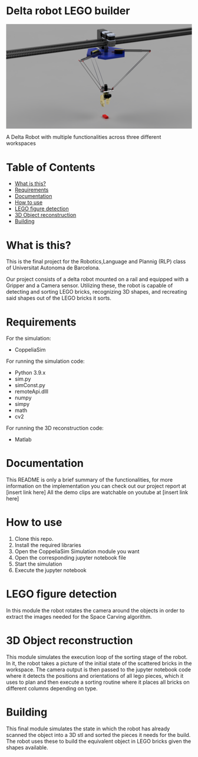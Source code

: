 # Delta robot LEGO builder
<img src="https://github.com/1462731/Delta-robot-LEGO-builder/blob/main/Models/High%20Res%20Model/Renders/RenderHome.png?raw=true" align="center" width="600" alt="header pic"/>

A Delta Robot with multiple functionalities across three different workspaces

# Table of Contents
  * [What is this?](#what-is-this)
  * [Requirements](#requirements)
  * [Documentation](#documentation)
  * [How to use](#how-to-use)
  * [LEGO figure detection](#LEGO-figure-detection)
  * [3D Object reconstruction](#3d-object-reconstruction)
  * [Building](#building)


# What is this?

This is the final project for the Robotics,Language and Plannig (RLP) class of Universitat Autonoma de Barcelona.

Our project consists of a delta robot mounted on a rail and equipped with a Gripper and a Camera sensor. Utilizing these, the robot is capable of detecting and sorting LEGO bricks, recognizing 3D shapes, and recreating said shapes out of the LEGO bricks it sorts.



# Requirements
For the simulation:
- CoppeliaSim

For running the simulation code:
- Python 3.9.x
- sim.py
- simConst.py
- remoteApi.dlll
- numpy
- simpy
- math
- cv2

For running the 3D reconstruction code:
- Matlab

# Documentation

This README is only a brief summary of the functionalities, for more information on the implementation you can check out our project report at [insert link here]
All the demo clips are watchable on youtube at [insert link here]

# How to use

1. Clone this repo.
2. Install the required libraries
3. Open the CoppeliaSim Simulation module you want
4. Open the corresponding jupyter notebook file
5. Start the simulation
6. Execute the jupyter notebook

# LEGO figure detection
In this module the robot rotates the camera around the objects in order to extract the images needed for the Space Carving algorithm.

# 3D Object reconstruction
This module simulates the execution loop of the sorting stage of the robot. In it, the robot takes a picture of the initial state of the scattered bricks in the workspace. The camera output is then passed to the jupyter notebook code where it detects the positions and orientations of all lego pieces, which it uses to plan and then execute a sorting routine where it places all bricks on different columns depending on type. 

# Building

This final module simulates the state in which the robot has already scanned the object into a 3D stl and sorted the pieces it needs for the build. The robot uses these to build the equivalent object in LEGO bricks given the shapes available.

